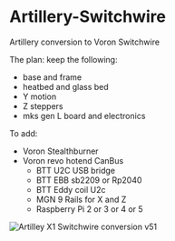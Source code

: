 # Artillery-Switchwire
Artillery conversion to Voron Switchwire

The plan:
keep the following:
  - base and frame
  - heatbed and glass bed
  - Y motion
  - Z steppers
  - mks gen L board and electronics

To add:
- Voron Stealthburner
- Voron revo hotend
CanBus
  - BTT U2C USB bridge
  - BTT EBB sb2209 or Rp2040
  - BTT Eddy coil U2c
  - MGN 9 Rails for X and Z
  - Raspberry Pi 2 or 3 or 4 or 5
 
  
     
![Artilley X1 Switchwire conversion v51](https://github.com/user-attachments/assets/d0693d2d-cb69-4085-a800-aaf0207d28d4)
